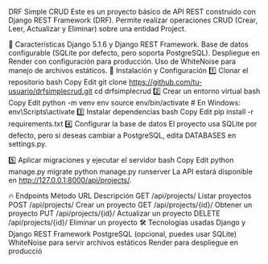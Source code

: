 DRF Simple CRUD
Este es un proyecto básico de API REST construido con Django REST Framework (DRF). Permite realizar operaciones CRUD (Crear, Leer, Actualizar y Eliminar) sobre una entidad Project.

📌 Características
Django 5.1.6 y Django REST Framework.
Base de datos configurable (SQLite por defecto, pero soporta PostgreSQL).
Despliegue en Render con configuración para producción.
Uso de WhiteNoise para manejo de archivos estáticos.
🚀 Instalación y Configuración
1️⃣ Clonar el repositorio
bash
Copy
Edit
git clone https://github.com/tu-usuario/drfsimplecrud.git
cd drfsimplecrud
2️⃣ Crear un entorno virtual
bash
Copy
Edit
python -m venv env
source env/bin/activate  # En Windows: env\Scripts\activate
3️⃣ Instalar dependencias
bash
Copy
Edit
pip install -r requirements.txt
4️⃣ Configurar la base de datos
El proyecto usa SQLite por defecto, pero si deseas cambiar a PostgreSQL, edita DATABASES en settings.py.

5️⃣ Aplicar migraciones y ejecutar el servidor
bash
Copy
Edit
python manage.py migrate
python manage.py runserver
La API estará disponible en http://127.0.0.1:8000/api/projects/.

🔥 Endpoints
Método	URL	Descripción
GET	/api/projects/	Listar proyectos
POST	/api/projects/	Crear un proyecto
GET	/api/projects/{id}/	Obtener un proyecto
PUT	/api/projects/{id}/	Actualizar un proyecto
DELETE	/api/projects/{id}/	Eliminar un proyecto
🛠 Tecnologías usadas
Django y Django REST Framework
PostgreSQL (opcional, puedes usar SQLite)
WhiteNoise para servir archivos estáticos
Render para despliegue en producció
